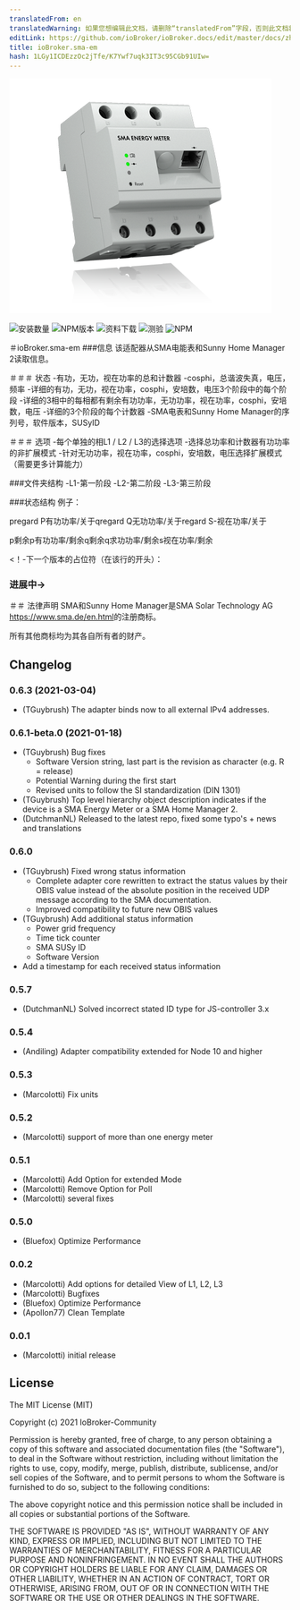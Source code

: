 ```yaml
---
translatedFrom: en
translatedWarning: 如果您想编辑此文档，请删除“translatedFrom”字段，否则此文档将再次自动翻译
editLink: https://github.com/ioBroker/ioBroker.docs/edit/master/docs/zh-cn/adapterref/iobroker.sma-em/README.md
title: ioBroker.sma-em
hash: 1LGy1ICDEzzOc2jTfe/K7Ywf7uqk3IT3c95CGb91UIw=
---
```

![标识](../../../en/adapterref/iobroker.sma-em/admin/sma-em.png)

![安装数量](http://iobroker.live/badges/sma-em-stable.svg)
![NPM版本](http://img.shields.io/npm/v/iobroker.sma-em.svg)
![资料下载](https://img.shields.io/npm/dm/iobroker.sma-em.svg)
![测验](https://travis-ci.org/CTJaeger/ioBroker.sma-em.svg?branch=master)
![NPM](https://nodei.co/npm/iobroker.sma-em.png?downloads=true)

＃ioBroker.sma-em
###信息
该适配器从SMA电能表和Sunny Home Manager 2读取信息。

＃＃＃ 状态
-有功，无功，视在功率的总和计数器
-cosphi，总谐波失真，电压，频率
-详细的有功，无功，视在功率，cosphi，安培数，电压3个阶段中的每个阶段
-详细的3相中的每相都有剩余有功功率，无功功率，视在功率，cosphi，安培数，电压
-详细的3个阶段的每个计数器
-SMA电表和Sunny Home Manager的序列号，软件版本，SUSyID

＃＃＃ 选项
-每个单独的相L1 / L2 / L3的选择选项
-选择总功率和计数器有功功率的非扩展模式
-针对无功功率，视在功率，cosphi，安培数，电压选择扩展模式（需要更多计算能力）

###文件夹结构
-L1-第一阶段
-L2-第二阶段
-L3-第三阶段

###状态结构
例子：

pregard P有功功率/关于qregard Q无功功率/关于regard S-视在功率/关于

p剩余p有功功率/剩余q剩余q求功功率/剩余s视在功率/剩余

<！-下一个版本的占位符（在该行的开头）：

### __进展中__->
＃＃ 法律声明
SMA和Sunny Home Manager是SMA Solar Technology AG <https://www.sma.de/en.html>的注册商标。

所有其他商标均为其各自所有者的财产。

## Changelog
### 0.6.3 (2021-03-04)
* (TGuybrush) The adapter binds now to all external IPv4 addresses.

### 0.6.1-beta.0 (2021-01-18)
* (TGuybrush) Bug fixes
  * Software Version string, last part is the revision as character (e.g. R = release)
  * Potential Warning during the first start
  * Revised units to follow the SI standardization (DIN 1301)
* (TGuybrush) Top level hierarchy object description indicates if the device is a SMA Energy Meter or a SMA Home Manager 2.
* (DutchmanNL) Released to the latest repo, fixed some typo's + news and translations

### 0.6.0
* (TGuybrush) Fixed wrong status information 
  * Complete adapter core rewritten to extract the status values by their OBIS value instead of the absolute position in the received UDP message according to the SMA documentation.
  *  Improved compatibility to future new OBIS values
* (TGuybrush) Add additional status information
  * Power grid frequency
  * Time tick counter
  * SMA SUSy ID
  * Software Version
* Add a timestamp for each received status information

### 0.5.7
* (DutchmanNL) Solved incorrect stated ID type for JS-controller 3.x

### 0.5.4
* (Andiling) Adapter compatibility extended for Node 10 and higher

### 0.5.3
* (Marcolotti) Fix units 

### 0.5.2
* (Marcolotti) support of more than one energy meter 

### 0.5.1
* (Marcolotti) Add Option for extended Mode
* (Marcolotti) Remove Option for Poll
* (Marcolotti) several fixes

### 0.5.0
* (Bluefox) Optimize Performance

### 0.0.2
* (Marcolotti) Add options for detailed View of L1, L2, L3
* (Marcolotti) Bugfixes
* (Bluefox) Optimize Performance
* (Apollon77) Clean Template

### 0.0.1
* (Marcolotti) initial release

## License
The MIT License (MIT)

Copyright (c) 2021 IoBroker-Community

Permission is hereby granted, free of charge, to any person obtaining a copy
of this software and associated documentation files (the "Software"), to deal
in the Software without restriction, including without limitation the rights
to use, copy, modify, merge, publish, distribute, sublicense, and/or sell
copies of the Software, and to permit persons to whom the Software is
furnished to do so, subject to the following conditions:

The above copyright notice and this permission notice shall be included in
all copies or substantial portions of the Software.

THE SOFTWARE IS PROVIDED "AS IS", WITHOUT WARRANTY OF ANY KIND, EXPRESS OR
IMPLIED, INCLUDING BUT NOT LIMITED TO THE WARRANTIES OF MERCHANTABILITY,
FITNESS FOR A PARTICULAR PURPOSE AND NONINFRINGEMENT. IN NO EVENT SHALL THE
AUTHORS OR COPYRIGHT HOLDERS BE LIABLE FOR ANY CLAIM, DAMAGES OR OTHER
LIABILITY, WHETHER IN AN ACTION OF CONTRACT, TORT OR OTHERWISE, ARISING FROM,
OUT OF OR IN CONNECTION WITH THE SOFTWARE OR THE USE OR OTHER DEALINGS IN
THE SOFTWARE.